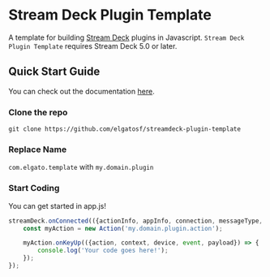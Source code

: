 
# Stream Deck Plugin Template

A template for building [Stream Deck](https://developer.elgato.com/documentation/stream-deck/) plugins in Javascript. `Stream Deck Plugin Template` requires Stream Deck 5.0 or later.

## Quick Start Guide

You can check out the documentation [here](https://developer.elgato.com/documentation/stream-deck/).

### Clone the repo

```git clone https://github.com/elgatosf/streamdeck-plugin-template```

### Replace Name

`com.elgato.template` with `my.domain.plugin`

### Start Coding

You can get started in app.js!

```javascript
streamDeck.onConnected(({actionInfo, appInfo, connection, messageType, port, uuid}) => {
    const myAction = new Action('my.domain.plugin.action');

    myAction.onKeyUp(({action, context, device, event, payload}) => {
        console.log('Your code goes here!');
    });
});
```

